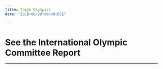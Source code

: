 ```yaml
---
title: Tokyo Olympics
date: "2018-06-28T00:00:00Z"

---
```

# See the International Olympic Committee Report

---
